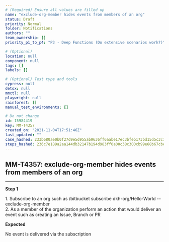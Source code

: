 ```yaml
---
# (Required) Ensure all values are filled up
name: "exclude-org-member hides events from members of an org"
status: Draft
priority: Normal
folder: Notifications
authors: ""
team_ownership: []
priority_p1_to_p4: "P3 - Deep Functions (Do extensive scenarios work?)"

# (Optional)
location: null
component: null
tags: []
labels: []

# (Optional) Test type and tools
cypress: null
detox: null
mmctl: null
playwright: null
rainforest: []
manual_test_environments: []

# Do not change
id: 15984419
key: MM-T4357
created_on: "2021-11-04T17:51:46Z"
last_updated: ""
case_hashed: 233b680ae0b0f27d9e5d955ab9636ff6aabe17ec3bfeb173bd15d5c3c11e572562bb6e08d696cbc83b7251ea06360fed
steps_hashed: 236c7e189a2aa144db32147b194d983ff0a00c38c300cb99e68b67cbedf5e1baa7010e3cee3c85905f31f9905ea3109d
---
```


<!-- (Auto-generated) Based on frontmatter's "key" and "name" -->

## MM-T4357: exclude-org-member hides events from members of an org

---

**Step 1**

1\. Subscribe to an org such as /bitbucket subscribe dkh-org/Hello-World --exclude-org-member\
2\. As a member of the organization perform an action that would deliver an event such as creating an Issue, Branch or PR

**Expected**

No event is delivered via the subscription
